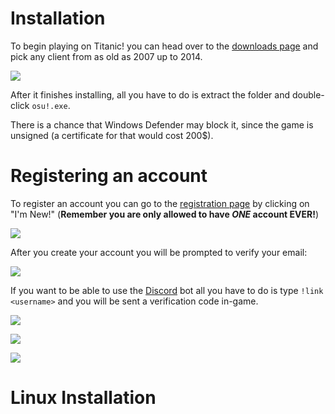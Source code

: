 # Installation

To begin playing on Titanic! you can head over to the [downloads page](https://osu.lekuru.xyz/download/) and pick any client from as old as 2007 up to 2014.

![](https://i.ibb.co/WGqryjw/Screenshot-from-2024-05-27-17-53-40.png)

After it finishes installing, all you have to do is extract the folder and double-click `osu!.exe`.

There is a chance that Windows Defender may block it, since the game is unsigned (a certificate for that would cost 200$).

# Registering an account

To register an account you can go to the [registration page](https://osu.lekuru.xyz/account/register) by clicking on "I'm New!" (**Remember you are only allowed to have *ONE* account EVER!**)

![](https://i.ibb.co/fvdRBrG/Screenshot-from-2024-05-27-18-29-27.png)

After you create your account you will be prompted to verify your email:

![](https://i.ibb.co/rQcgSKH/Screenshot-from-2024-05-27-18-39-41.png)

If you want to be able to use the [Discord](https://discord.gg/3VeNPgDUrK) bot all you have to do is type `!link <username>` and you will be sent a verification code in-game.

![](https://i.ibb.co/X7C6yJw/Screenshot-from-2024-05-27-19-10-45.png)

![](https://i.ibb.co/YcSjzyS/Screenshot-from-2024-05-27-19-11-33.png)

![](https://i.ibb.co/7SWp07k/Screenshot-from-2024-05-27-19-13-09.png[)

# Linux Installation


